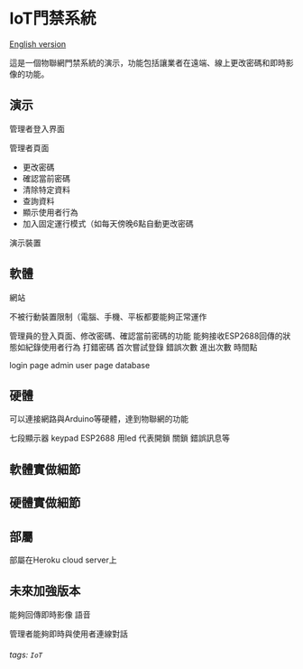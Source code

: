 # IoT門禁系統

[English version](https://github.com/jason810496/Access-control-system/blob/main/README.md)

這是一個物聯網門禁系統的演示，功能包括讓業者在遠端、線上更改密碼和即時影像的功能。

## 演示

管理者登入界面

管理者頁面

- 更改密碼
- 確認當前密碼
- 清除特定資料
- 查詢資料
- 顯示使用者行為
- 加入固定運行模式（如每天傍晚6點自動更改密碼


演示裝置
## 軟體
網站

不被行動裝置限制（電腦、手機、平板都要能夠正常運作

管理員的登入頁面、修改密碼、確認當前密碼的功能
能夠接收ESP2688回傳的狀態如紀錄使用者行為
打錯密碼
首次嘗試登錄
錯誤次數
進出次數
時間點

login page
admin user page 
database

## 硬體
可以連接網路與Arduino等硬體，達到物聯網的功能

七段顯示器
keypad
ESP2688
用led 代表開鎖 關鎖 錯誤訊息等

## 軟體實做細節

## 硬體實做細節

## 部屬
部屬在Heroku cloud server上

## 未來加強版本
能夠回傳即時影像 語音

管理者能夠即時與使用者連線對話

###### tags: `IoT`
